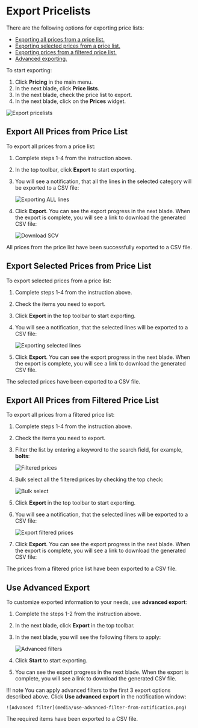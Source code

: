 # Export Pricelists

There are the following options for exporting price lists:

* [Exporting all prices from a price list.](exporting-price-lists.md#export-all-prices-from-price-list)
* [Exporting selected prices from a price list.](exporting-price-lists.md#export-selected-prices-from-price-list)
* [Exporting prices from a filtered price list.](exporting-price-lists.md#export-all-prices-from-filtered-price-list)
* [Advanced exporting.](exporting-price-lists.md#use-advanced-export)

To start exporting:

1. Click **Pricing** in the main menu.
1. In the next blade, click **Price lists**.
1. In the next blade, check the price list to export.
1. In the next blade, click on the **Prices** widget.

![Export pricelists](media/export-pricelists.png)


## Export All Prices from Price List

To export all prices from a price list:

1. Complete steps 1-4 from the instruction above.
1. In the top toolbar, click **Export** to start exporting.
1. You will see a notification, that all the lines in the selected category will be exported to a CSV file:

    ![Exporting ALL lines](media/all-prices-export.png)

1. Click **Export**. You can see the export progress in the next blade. When the export is complete, you will see a link to download the generated CSV file:

    ![Download SCV](media/download-link.png)

All prices from the price list have been successfully exported to a CSV file. 


## Export Selected Prices from Price List

To export selected prices from a price list:

1. Complete steps 1-4 from the instruction above.
1. Check the items you need to export.
1. Click **Export** in the top toolbar to start exporting. 
1. You will see a notification, that the selected lines will be exported to a CSV file:

    ![Exporting selected lines](media/selected-prices-export.png)

1. Click **Export**. You can see the export progress in the next blade. When the export is complete, you will see a link to download the generated CSV file.

The selected prices have been exported to a CSV file.


## Export All Prices from Filtered Price List

To export all prices from a filtered price list:

1. Complete steps 1-4 from the instruction above.
1. Check the items you need to export.
1. Filter the list by entering a keyword to the search field, for example, **bolts**:

    ![Filtered prices](media/filtered-prices.png)

1. Bulk select all the filtered prices by checking the top check:

    ![Bulk select](media/bulk-select-prices.png)

1. Click **Export** in the top toolbar to start exporting.
1. You will see a notification, that the selected lines will be exported to a CSV file:

    ![Export filtered prices](media/export-filtered-prices.png)

1. Click **Export**. You can see the export progress in the next blade. When the export is complete, you will see a link to download the generated CSV file:

The prices from a filtered price list have been exported to a CSV file.

## Use Advanced Export

To customize exported information to your needs, use **advanced export**:

1. Complete the steps 1-2 from the instruction above.
1. In the next blade, click **Export** in the top toolbar.
1. In the next blade, you will see the following filters to apply:

    ![Advanced filters](media/price-export-import-advanced-filter.png)

1. Click **Start** to start exporting.
1. You can see the export progress in the next blade. When the export is complete, you will see a link to download the generated CSV file.

!!! note
    You can apply advanced filters to the first 3 export options described above. Click **Use advanced export** in the notification window:
    
    ![Advanced filter](media/use-advanced-filter-from-notification.png)

The required items have been exported to a CSV file.
